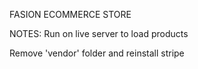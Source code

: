 FASION ECOMMERCE STORE

NOTES:
Run on live server to load products

Remove 'vendor' folder and reinstall stripe
